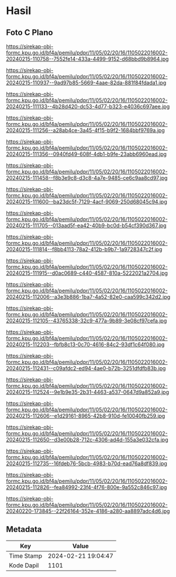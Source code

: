 # Hasil

## Foto C Plano

https://sirekap-obj-formc.kpu.go.id/bf4a/pemilu/pdpr/11/05/02/20/16/1105022016002-20240215-110758--7552fe14-433a-4499-9152-d68bbd9b8964.jpg

https://sirekap-obj-formc.kpu.go.id/bf4a/pemilu/pdpr/11/05/02/20/16/1105022016002-20240215-110937--9ad97b85-5669-4aae-82da-881f84fdada1.jpg

https://sirekap-obj-formc.kpu.go.id/bf4a/pemilu/pdpr/11/05/02/20/16/1105022016002-20240215-111133--4b28d420-dc53-4d77-b323-e4036c697aee.jpg

https://sirekap-obj-formc.kpu.go.id/bf4a/pemilu/pdpr/11/05/02/20/16/1105022016002-20240215-111256--a28ab4ce-3a45-4f15-b9f2-1684bbf9769a.jpg

https://sirekap-obj-formc.kpu.go.id/bf4a/pemilu/pdpr/11/05/02/20/16/1105022016002-20240215-111356--0940fd49-608f-4db1-b9fe-23abb6960ead.jpg

https://sirekap-obj-formc.kpu.go.id/bf4a/pemilu/pdpr/11/05/02/20/16/1105022016002-20240215-111458--f8b3e9c8-d3c8-4a7e-9485-ce6c9aa8cd97.jpg

https://sirekap-obj-formc.kpu.go.id/bf4a/pemilu/pdpr/11/05/02/20/16/1105022016002-20240215-111600--ba23dc5f-7129-4acf-9069-250d68045c94.jpg

https://sirekap-obj-formc.kpu.go.id/bf4a/pemilu/pdpr/11/05/02/20/16/1105022016002-20240215-111705--013aad5f-ea42-40b9-bc0d-b54cf390d367.jpg

https://sirekap-obj-formc.kpu.go.id/bf4a/pemilu/pdpr/11/05/02/20/16/1105022016002-20240215-111814--f8bb4113-78a2-412b-b9b7-1a9728347c2f.jpg

https://sirekap-obj-formc.kpu.go.id/bf4a/pemilu/pdpr/11/05/02/20/16/1105022016002-20240215-111915--d0ac0689-c440-4587-810a-5222021a2704.jpg

https://sirekap-obj-formc.kpu.go.id/bf4a/pemilu/pdpr/11/05/02/20/16/1105022016002-20240215-112006--a3e3b886-1ba7-4a52-82e0-caa599c342d2.jpg

https://sirekap-obj-formc.kpu.go.id/bf4a/pemilu/pdpr/11/05/02/20/16/1105022016002-20240215-112105--43765338-32c9-477a-9b89-3e08cf97cefa.jpg

https://sirekap-obj-formc.kpu.go.id/bf4a/pemilu/pdpr/11/05/02/20/16/1105022016002-20240215-112203--fbfb8c13-0c70-4616-84c2-93df1c64f080.jpg

https://sirekap-obj-formc.kpu.go.id/bf4a/pemilu/pdpr/11/05/02/20/16/1105022016002-20240215-112431--c09afdc2-ed94-4ae0-b72b-3251dfdfb83b.jpg

https://sirekap-obj-formc.kpu.go.id/bf4a/pemilu/pdpr/11/05/02/20/16/1105022016002-20240215-112524--9e1b9e35-2b31-4463-a537-0647d9a852a9.jpg

https://sirekap-obj-formc.kpu.go.id/bf4a/pemilu/pdpr/11/05/02/20/16/1105022016002-20240215-112606--e1d29161-8965-42b8-910d-fe10040fb259.jpg

https://sirekap-obj-formc.kpu.go.id/bf4a/pemilu/pdpr/11/05/02/20/16/1105022016002-20240215-112650--d3e00b28-712c-4306-ad4d-155a3e032cfa.jpg

https://sirekap-obj-formc.kpu.go.id/bf4a/pemilu/pdpr/11/05/02/20/16/1105022016002-20240215-112735--16fdeb76-5bcb-4983-b70d-ead76a8df839.jpg

https://sirekap-obj-formc.kpu.go.id/bf4a/pemilu/pdpr/11/05/02/20/16/1105022016002-20240215-112826--fea84992-23f4-4f76-800e-9a552c846c97.jpg

https://sirekap-obj-formc.kpu.go.id/bf4a/pemilu/pdpr/11/05/02/20/16/1105022016002-20240220-173845--22f26164-352e-4186-a280-aa8897adc4d6.jpg


## Metadata

| Key        | Value               |
| ---------- | ------------------- |
| Time Stamp | 2024-02-21 19:04:47 |
| Kode Dapil | 1101                |



